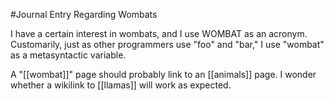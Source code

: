#Journal Entry Regarding Wombats

I have a certain interest in wombats, and I use WOMBAT as an acronym.
Customarily, just as other programmers use "foo" and "bar," I use "wombat" as a metasyntactic variable.
 
A "[[wombat]]" page should probably link to an [[animals]] page. I wonder whether a wikilink to [[llamas]] will work as expected.